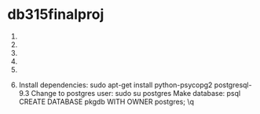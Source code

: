 db315finalproj
==============

1.

2.

3.

4.

5.

6. Install dependencies:
    sudo apt-get install python-psycopg2 postgresql-9.3
  Change to postgres user:
    sudo su postgres
  Make database:
    psql
    CREATE DATABASE pkgdb WITH OWNER postgres;
    \q

